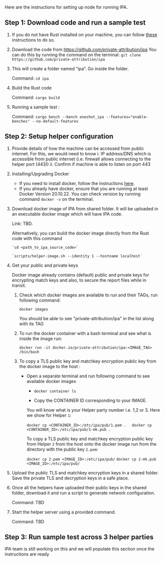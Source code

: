 Here are the instructions for setting up node for running IPA.

## Step 1: Download code and run a sample test
1. If you do not have Rust installed on your machine, you can follow [these](https://doc.rust-lang.org/book/ch01-01-installation.html#installation) instructions to do so.
2. Download the code from https://github.com/private-attribution/ipa
   You can do this by running the command on the terminal:
   `git clone https://github.com/private-attribution/ipa`
3. This will create a folder named “ipa”. Go inside the folder.

   Command: `cd ipa`
4. Build the Rust code

   Command: `cargo build`
5. Running a sample test :

   Command: `cargo bench --bench oneshot_ipa --features="enable-benches" --no-default-features`

## Step 2: Setup helper configuration
1. Provide details of how the machine can be accessed from public internet. For this, we would need to know
   i.  IP address/DNS which is accessible from public internet (i.e. firewall allows connecting to the helper port (443))
   ii. Confirm if machine is able to listen on port 443

2. Installing/Upgrading Docker
    - If you need to install docker, follow the instructions [here](https://docs.docker.com/engine/install/).
    - If you already have docker, ensure that you are running at least Docker Version 20.10.22. You can check version by running command `docker -v` on the terminal.

3. Download docker image of IPA from shared folder. It will be uploaded in an executable docker image which will have IPA code.

   Link: TBD.

   Alternatively, you can build the docker image directly from the Rust code with this command

       `cd <path_to_ipa_source_code>`

       `scripts/helper-image.sh --identity 1 --hostname localhost`

3. Get your public and private keys

   Docker image already contains (default) public and private keys for encrypting match keys and also,
   to secure the report files while in transit.

   1. Check which docker images are available to run and their TAGs, run following command:

       `docker images`

       You should be able to see "private-attribution/ipa" in the list along with its TAG

   2. To run the docker container with a bash terminal and see what is inside the image run:

       `docker run -it docker.io/private-attribution/ipa:<IMAGE_TAG> /bin/bash`

   3. To copy a TLS public key and matchkey encryption public key from the docker image to the host :

      - Open a separate terminal and run following command to see available docker images

        - `docker container ls`

        - Copy the CONTAINER ID corresponding to your IMAGE.

         You will know what is your Helper party number i.e. 1,2 or 3. Here we show for Helper `1`:

         `docker cp <CONTAINER_ID>:/etc/ipa/pub/1.pem .  `
         `docker cp <CONTAINER_ID>:/etc/ipa/pub/1-mk.pub .  `

         To copy a TLS public key and matchkey encryption public key from Helper `2` from the host onto the docker image run from the directory with the public key `2.pem`:

         `docker cp 2.pem <IMAGE_ID>:/etc/ipa/pub/`
         `docker cp 2-mk.pub <IMAGE_ID>:/etc/ipa/pub/`



4. Upload the public TLS and matchkey encryption keys in a shared folder. Save the private TLS and decryption keys in a safe place.

5. Once all the helpers have uploaded their public keys in the shared folder, download it and run a script to generate network configuration.

   Command: TBD

6. Start the helper server using a provided command.

   Command: TBD

## Step 3: Run sample test across 3 helper parties
   IPA team is still working on this and we will populate this section once the instructions are ready
